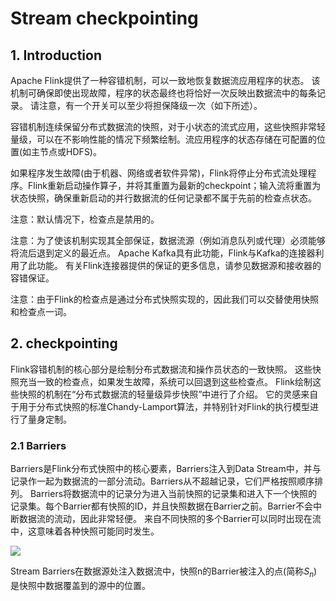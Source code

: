# Stream checkpointing

## 1. Introduction

Apache Flink提供了一种容错机制，可以一致地恢复数据流应用程序的状态。 该机制可确保即使出现故障，程序的状态最终也将恰好一次反映出数据流中的每条记录。 请注意，有一个开关可以至少将担保降级一次（如下所述）。

容错机制连续保留分布式数据流的快照，对于小状态的流式应用，这些快照非常轻量级，可以在不影响性能的情况下频繁绘制。流应用程序的状态存储在可配置的位置(如主节点或HDFS)。

如果程序发生故障(由于机器、网络或者软件异常)，Flink将停止分布式流处理程序。Flink重新启动操作算子，并将其重置为最新的checkpoint；输入流将重置为状态快照，确保重新启动的并行数据流的任何记录都不属于先前的检查点状态。

注意：默认情况下，检查点是禁用的。

注意：为了使该机制实现其全部保证，数据流源（例如消息队列或代理）必须能够将流后退到定义的最近点。 Apache Kafka具有此功能，Flink与Kafka的连接器利用了此功能。 有关Flink连接器提供的保证的更多信息，请参见数据源和接收器的容错保证。

注意：由于Flink的检查点是通过分布式快照实现的，因此我们可以交替使用快照和检查点一词。

## 2. checkpointing

Flink容错机制的核心部分是绘制分布式数据流和操作员状态的一致快照。 这些快照充当一致的检查点，如果发生故障，系统可以回退到这些检查点。 Flink绘制这些快照的机制在“分布式数据流的轻量级异步快照”中进行了介绍。 它的灵感来自于用于分布式快照的标准Chandy-Lamport算法，并特别针对Flink的执行模型进行了量身定制。

### 2.1 Barriers

Barriers是Flink分布式快照中的核心要素，Barriers注入到Data Stream中，并与记录作一起为数据流的一部分流动。Barriers从不超越记录，它们严格按照顺序排列。 Barriers将数据流中的记录分为进入当前快照的记录集和进入下一个快照的记录集。每个Barrier都有快照的ID，并且快照数据在Barrier之前。Barrier不会中断数据流的流动，因此非常轻便。 来自不同快照的多个Barrier可以同时出现在流中，这意味着各种快照可能同时发生。

![](https://ci.apache.org/projects/flink/flink-docs-release-1.10/fig/stream_barriers.svg)

Stream Barriers在数据源处注入数据流中，快照n的Barrier被注入的点(简称$S_n$)是快照中数据覆盖到的源中的位置。